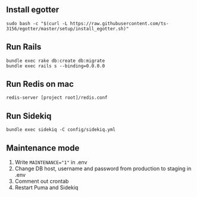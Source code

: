 ## Install egotter

`sudo bash -c "$(curl -L https://raw.githubusercontent.com/ts-3156/egotter/master/setup/install_egotter.sh)"`

## Run Rails

```
bundle exec rake db:create db:migrate
bundle exec rails s --binding=0.0.0.0
```

## Run Redis on mac

`redis-server [project root]/redis.conf`

## Run Sidekiq

`bundle exec sidekiq -C config/sidekiq.yml`

## Maintenance mode

1. Write `MAINTENANCE="1"` in .env
1. Change DB host, username and password from production to staging in .env
1. Comment out crontab
1. Restart Puma and Sidekiq
